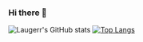 ### Hi there 👋

![Laugerr's GitHub stats](https://github-readme-stats.vercel.app/api?username=Laugerr&show_icons=true&theme=onedark)
[![Top Langs](https://github-readme-stats.vercel.app/api/top-langs/?username=Laugerr&layout=compact)](https://github.com/Laugerr)


